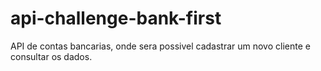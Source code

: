# api-challenge-bank-first
API de contas bancarias, onde sera possivel cadastrar um novo cliente e consultar os dados.
